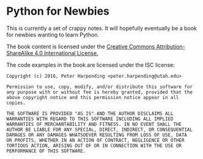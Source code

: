 # Python for Newbies

This is currently a set of crappy notes. It will hopefully eventually be
a book for newbies wanting to learn Python.

The book content is licensed under the
[Creative Commons Attribution-ShareAlike 4.0 International License.](https://creativecommons.org/licenses/by-sa/4.0/)

The code examples in the book are licensed under the ISC license:

    Copyright (c) 2016, Peter Harpending <peter.harpending@utah.edu>

    Permission to use, copy, modify, and/or distribute this software for
    any purpose with or without fee is hereby granted, provided that the
    above copyright notice and this permission notice appear in all
    copies.

    THE SOFTWARE IS PROVIDED "AS IS" AND THE AUTHOR DISCLAIMS ALL
    WARRANTIES WITH REGARD TO THIS SOFTWARE INCLUDING ALL IMPLIED
    WARRANTIES OF MERCHANTABILITY AND FITNESS. IN NO EVENT SHALL THE
    AUTHOR BE LIABLE FOR ANY SPECIAL, DIRECT, INDIRECT, OR CONSEQUENTIAL
    DAMAGES OR ANY DAMAGES WHATSOEVER RESULTING FROM LOSS OF USE, DATA
    OR PROFITS, WHETHER IN AN ACTION OF CONTRACT, NEGLIGENCE OR OTHER
    TORTIOUS ACTION, ARISING OUT OF OR IN CONNECTION WITH THE USE OR
    PERFORMANCE OF THIS SOFTWARE.
